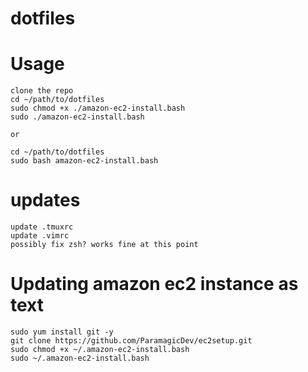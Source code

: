 # dotfiles

# Usage

    clone the repo
    cd ~/path/to/dotfiles
    sudo chmod +x ./amazon-ec2-install.bash
    sudo ./amazon-ec2-install.bash
    
    or 
    
    cd ~/path/to/dotfiles
    sudo bash amazon-ec2-install.bash
# updates
    update .tmuxrc
    update .vimrc
    possibly fix zsh? works fine at this point
    
# Updating amazon ec2 instance as text

    sudo yum install git -y
    git clone https://github.com/ParamagicDev/ec2setup.git
    sudo chmod +x ~/.amazon-ec2-install.bash
    sudo ~/.amazon-ec2-install.bash
  
